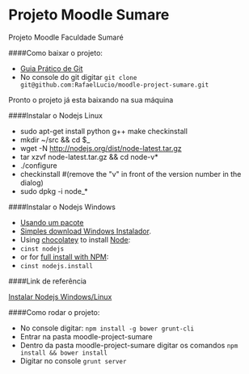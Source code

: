 Projeto Moodle Sumare
=====================

Projeto Moodle Faculdade Sumaré

####Como baixar o projeto:

- [Guia Prático de Git](http://rogerdudler.github.io/git-guide/index.pt_BR.html)
- No console do git digitar `git clone git@github.com:RafaelLucio/moodle-project-sumare.git`

Pronto o projeto já esta baixando na sua máquina

####Instalar o Nodejs Linux

- sudo apt-get install python g++ make checkinstall
- mkdir ~/src && cd $_
- wget -N http://nodejs.org/dist/node-latest.tar.gz
- tar xzvf node-latest.tar.gz && cd node-v*
- ./configure
- checkinstall #(remove the "v" in front of the version number in the dialog)
- sudo dpkg -i node_*

####Instalar o Nodejs Windows

- [Usando um pacote](http://nodejs.org/#download)
- [Simples download Windows Instalador](http://nodejs.org/#download).
- Using [chocolatey](http://chocolatey.org/) to install [Node](http://chocolatey.org/packages/nodejs):
- `cinst nodejs`
- or for [full install with NPM](http://chocolatey.org/packages/nodejs.install):
- `cinst nodejs.install`

####Link de referência

[Instalar Nodejs Windows/Linux](https://github.com/joyent/node/wiki/Installing-Node.js-via-package-manager)

####Como rodar o projeto:

- No console digitar: `npm install -g bower grunt-cli`
- Entrar na pasta moodle-project-sumare
- Dentro da pasta moodle-project-sumare digitar os comandos `npm install && bower install`
- Digitar no console `grunt server`
